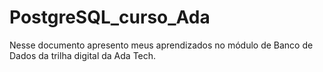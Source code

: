 # PostgreSQL_curso_Ada
Nesse documento apresento meus aprendizados no módulo de Banco de Dados da trilha digital da Ada Tech.
